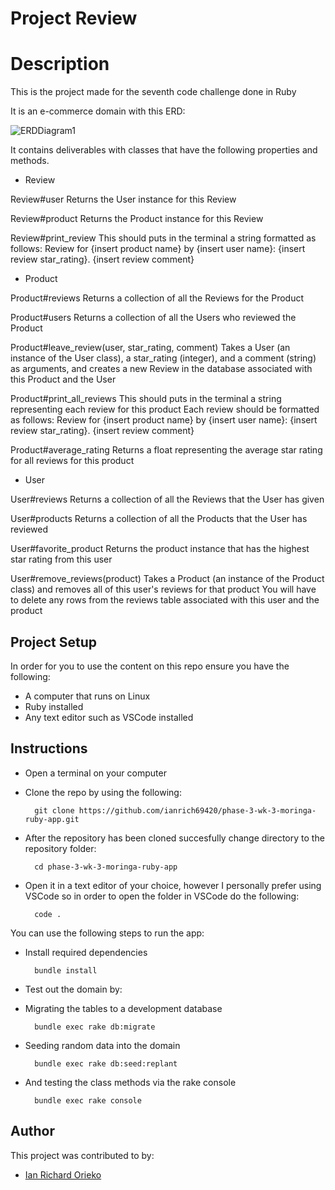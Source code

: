 # Project Review

# Description

This is the project made for the seventh code challenge done in Ruby

It is an e-commerce domain with this ERD:

![ERDDiagram1](https://user-images.githubusercontent.com/117741313/223023431-e5fb886b-4c44-4a2a-bdd9-28215b572636.jpg)

It contains deliverables with classes that have the following properties and methods.

- Review

Review#user
Returns the User instance for this Review

Review#product
Returns the Product instance for this Review

Review#print_review
This should puts in the terminal a string formatted as follows: Review for {insert product name} by {insert user name}: {insert review star_rating}. {insert review comment}

- Product

Product#reviews
Returns a collection of all the Reviews for the Product

Product#users
Returns a collection of all the Users who reviewed the Product

Product#leave_review(user, star_rating, comment)
Takes a User (an instance of the User class), a star_rating (integer), and a comment (string) as arguments, and creates a new Review in the database associated with this Product and the User

Product#print_all_reviews
This should puts in the terminal a string representing each review for this product
Each review should be formatted as follows: Review for {insert product name} by {insert user name}: {insert review star_rating}. {insert review comment}

Product#average_rating
Returns a float representing the average star rating for all reviews for this product

- User

User#reviews
Returns a collection of all the Reviews that the User has given

User#products
Returns a collection of all the Products that the User has reviewed

User#favorite_product
Returns the product instance that has the highest star rating from this user

User#remove_reviews(product)
Takes a Product (an instance of the Product class) and removes all of this user's reviews for that product
You will have to delete any rows from the reviews table associated with this user and the product

## Project Setup

In order for you to use the content on this repo ensure you have the following:

- A computer that runs on Linux
- Ruby installed
- Any text editor such as VSCode installed

## Instructions

- Open a terminal on your computer
- Clone the repo by using the following:

        git clone https://github.com/ianrich69420/phase-3-wk-3-moringa-ruby-app.git

- After the repository has been cloned succesfully change directory to the repository folder:

        cd phase-3-wk-3-moringa-ruby-app

- Open it in a text editor of your choice, however I personally prefer using VSCode so in order to open the folder in VSCode do the following:

        code .

You can use the following steps to run the app:

- Install required dependencies

        bundle install  

- Test out the domain by:

- Migrating the tables to a development database

        bundle exec rake db:migrate

- Seeding random data into the domain

        bundle exec rake db:seed:replant

- And testing the class methods via the rake console

        bundle exec rake console

## Author
This project was contributed to by:
- [Ian Richard Orieko](https://github.com/ianrich69420/)
